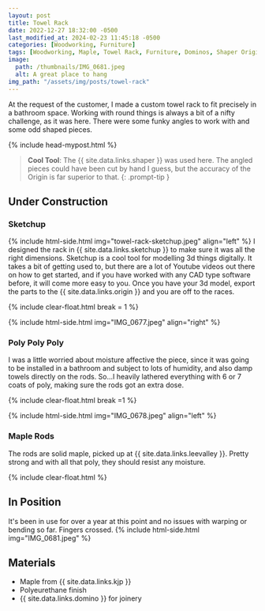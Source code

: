 ```yaml
---
layout: post
title: Towel Rack
date: 2022-12-27 18:32:00 -0500
last_modified_at: 2024-02-23 11:45:18 -0500
categories: [Woodworking, Furniture]
tags: [Woodworking, Maple, Towel Rack, Furniture, Dominos, Shaper Origin]
image:
  path: /thumbnails/IMG_0681.jpeg
  alt: A great place to hang
img_path: "/assets/img/posts/towel-rack"
---
```


At the request of the customer, I made a custom towel rack to fit precisely in a bathroom space. Working with round things is always a bit of a nifty challenge, as it was here. There were some funky angles to work with and some odd shaped pieces.

{% include head-mypost.html %}

> **Cool Tool**: The {{ site.data.links.shaper }} was used here. The angled pieces could have been cut by hand I guess, but the accuracy of the Origin is far superior to that.
> {: .prompt-tip }

## Under Construction

### Sketchup

{% include html-side.html img="towel-rack-sketchup.jpeg" align="left" %}
I designed the rack in {{ site.data.links.sketchup }} to make sure it was all the right dimensions. Sketchup is a cool tool for modelling 3d things digitally. It takes a bit of getting used to, but there are a lot of Youtube videos out there on how to get started, and if you have worked with any CAD type software before, it will come more easy to you. Once you have your 3d model, export the parts to the {{ site.data.links.origin }} and you are off to the races.

{% include clear-float.html break = 1 %}

{% include html-side.html img="IMG_0677.jpeg" align="right" %}

### Poly Poly Poly

I was a little worried about moisture affective the piece, since it was going to be installed in a bathroom and subject to lots of humidity, and also damp towels directly on the rods. So...I heavily lathered everything with 6 or 7 coats of poly, making sure the rods got an extra dose.

{% include clear-float.html break =1 %}

{% include html-side.html img="IMG_0678.jpeg" align="left" %}

### Maple Rods

The rods are solid maple, picked up at {{ site.data.links.leevalley }}. Pretty strong and with all that poly, they should resist any moisture.

{% include clear-float.html %}

## In Position

It's been in use for over a year at this point and no issues with warping or bending so far. Fingers crossed.
{% include html-side.html img="IMG_0681.jpeg" %}

## Materials

- Maple from {{ site.data.links.kjp }}
- Polyeurethane finish
- {{ site.data.links.domino }} for joinery
